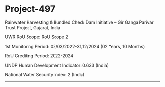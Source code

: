 # Project-497
Rainwater Harvesting &amp; Bundled Check Dam Initiative – Gir Ganga Parivar Trust Project, Gujarat, India

UWR RoU Scope: RoU Scope 2

1st Monitoring Period: 03/03/2022-31/12/2024 (02 Years, 10 Months)

RoU Crediting Period: 2022-2024

UNDP Human Development Indicator: 0.633 (India)

National Water Security Index: 2 (India)
______________
